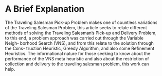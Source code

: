 # A Brief Explanation

The Traveling Salesman Pick-up Problem makes one of countless variations of the Traveling Salesman Problem, this article seeks to relate different
methods of solving the Traveling Salesman’s Pick-up and Delivery Problem,
to this end, a problem approach was carried out through the Variable Neigh-
borhood Search (VNS), and from this relate to the solution through the Cons-
truction Heuristic, Greedy Algorithm, and also some Refinement Heuristics.
The informational nature for those seeking to know about the performance of
the VNS meta heuristic and also about the restriction of collection and delivery
to the traveling salesman problem, this work can help.
